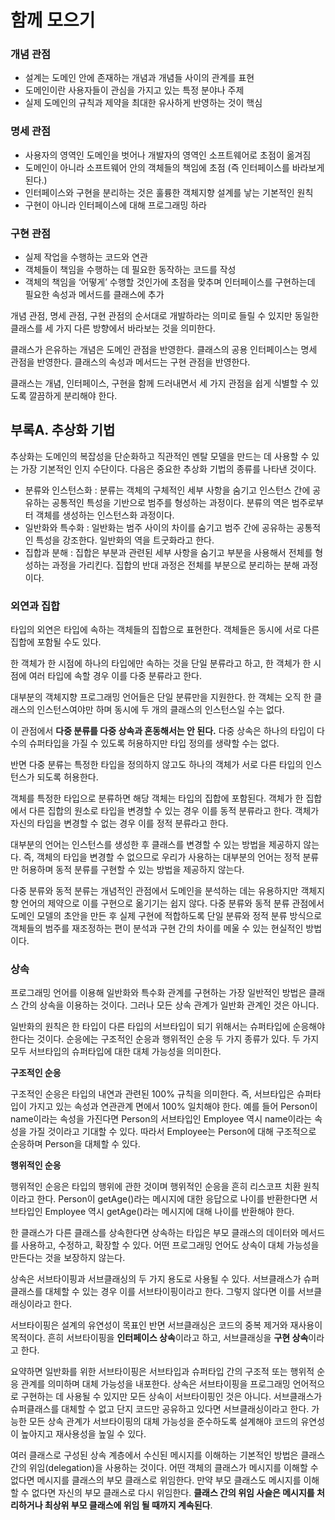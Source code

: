 

# 함께 모으기

### 개념 관점

- 설계는 도메인 안에 존재하는 개념과 개념들 사이의 관계를 표현
- 도메인이란 사용자들이 관심을 가지고 있는 특정 분야나 주제
- 실제 도메인의 규칙과 제약을 최대한 유사하게 반영하는 것이 핵심

### 명세 관점

- 사용자의 영역인 도메인을 벗어나 개발자의 영역인 소프트웨어로 초점이 옮겨짐
- 도메인이 아니라 소프트웨어 안의 객체들의 책임에 초점 (즉 인터페이스를 바라보게 된다.)
- 인터페이스와 구현을 분리하는 것은 훌륭한 객체지향 설계를 낳는 기본적인 원칙
- 구현이 아니라 인터페이스에 대해 프로그래밍 하라

### 구현 관점

- 실제 작업을 수행하는 코드와 연관
- 객체들이 책임을 수행하는 데 필요한 동작하는 코드를 작성
- 객체의 책임을 ‘어떻게’ 수행할 것인가에 초점을 맞추며 인터페이스를 구현하는데 필요한 속성과 메서드를 클래스에 추가

개념 관점, 명세 관점, 구현 관점의 순서대로 개발하라는 의미로 들릴 수 있지만 동일한 클래스를 세 가지 다른 방향에서 바라보는 것을 의미한다.

클래스가 은유하는 개념은 도메인 관점을 반영한다. 클래스의 공용 인터페이스는 명세 관점을 반영한다. 클래스의 속성과 메서드는 구현 관점을 반영한다.

클래스는  개념, 인터페이스, 구현을 함께 드러내면서 세 가지 관점을 쉽게 식별할 수 있도록 깔끔하게 분리해야 한다.

## 부록A. 추상화 기법

추상화는 도메인의 복잡성을 단순화하고 직관적인 멘탈 모델을 만드는 데 사용할 수 있는 가장 기본적인 인지 수단이다. 다음은 중요한 추상화 기법의 종류를 나타낸 것이다.

- 분류와 인스턴스화 : 분류는 객체의 구체적인 세부 사항을 숨기고 인스턴스 간에 공유하는 공통적인 특성을 기반으로 범주를 형성하는 과정이다. 분류의 역은 범주로부터 객체를 생성하는 인스턴스화 과정이다.
- 일반화와 특수화 : 일반화는 범주 사이의 차이를 숨기고 범주 간에 공유하는 공통적인 특성을 강조한다. 일반화의 역을 트굿화라고 한다.
- 집합과 분해 : 집합은 부분과 관련된 세부 사항을 숨기고 부분을 사용해서 전체를 형성하는 과정을 가리킨다. 집합의 반대 과정은 전체를 부분으로 분리하는 분해 과정이다.

### 외연과 집합

타입의 외연은 타입에 속하는 객체들의 집합으로 표현한다. 객체들은 동시에 서로 다른 집합에 포함될 수도 있다.

한 객체가 한 시점에 하나의 타입에만 속하는 것을 단일 분류라고 하고, 한 객체가 한 시점에 여러 타입에 속할 경우 이를 다중 분류라고 한다.

대부분의 객체지향 프로그래밍 언어들은 단일 분류만을 지원한다. 한 객체는 오직 한 클래스의 인스턴스여야만 하며 동시에 두 개의 클래스의 인스턴스일 수는 없다.

이 관점에서 **다중 분류를 다중 상속과 혼동해서는 안 된다.** 다중 상속은 하나의 타입이 다수의 슈퍼타입을 가질 수 있도록 허용하지만 타입 정의를 생략할 수는 없다.

반면 다중 분류는 특정한 타입을 정의하지 않고도 하나의 객체가 서로 다른 타입의 인스턴스가 되도록 허용한다.

객체를 특정한 타입으로 분류하면 해당 객체는 타입의 집합에 포함된다. 객체가 한 집합에서 다른 집합의 원소로 타입을 변경할 수 있는 경우 이를 동적 분류라고 한다. 객체가 자신의 타입을 변경할 수 없는 경우 이를 정적 분류라고 한다.

대부분의 언어는 인스턴스를 생성한 후 클래스를 변경할 수 있는 방법을 제공하지 않는다. 즉, 객체의 타입을 변경할 수 없으므로 우리가 사용하는 대부분의 언어는 정적 분류만 허용하며 동적 분류를 구현할 수 있는 방법을 제공하지 않는다.

다중 분류와 동적 분류는 개념적인 관점에서 도메인을 분석하는 데는 유용하지만 객체지향 언어의 제약으로 이를 구현으로 옮기기는 쉽지 않다. 다중 분류와 동적 분류 관점에서 도메인 모델의 초안을 만든 후 실제 구현에 적합하도록 단일 분류와 정적 분류 방식으로 객체들의 범주를 재조정하는 편이 분석과 구현 간의 차이를 메울 수 있는 현실적인 방법이다.

### 상속

프로그래밍 언어를 이용해 일반화와 특수화 관계를 구현하는 가장 일반적인 방법은 클래스 간의 상속을 이용하는 것이다. 그러나 모든 상속 관계가 일반화 관계인 것은 아니다.

일반화의 원칙은 한 타입이 다른 타입의 서브타입이 되기 위해서는 슈퍼타입에 순응해야 한다는 것이다. 순응에는 구조적인 순응과 행위적인 순응 두 가지 종류가 있다. 두 가지 모두 서브타입의 슈퍼타입에 대한 대체 가능성을 의미한다. 

**구조적인 순응**

구조적인 순응은 타입의 내연과 관련된 100% 규칙을 의미한다. 즉, 서브타입은 슈퍼타입이 가지고 있는 속성과 연관관계 면에서 100% 일치해야 한다. 예를 들어 Person이 name이라는 속성을 가진다면 Person의 서브타입인 Employee 역시 name이라는 속성을 가질 것이라고 기대할 수 있다. 따라서 Employee는 Person에 대해 구조적으로 순응하며 Person을 대체할 수 있다.

**행위적인 순응**

행위적인 순응은 타입의 행위에 관한 것이며 행위적인 순응을 흔히 리스코프 치환 원칙이라고 한다. Person이 getAge()라는 메시지에 대한 응답으로 나이를 반환한다면 서브타입인 Employee 역시 getAge()라는 메시지에 대해 나이를 반환해야 한다. 

한 클래스가 다른 클래스를 상속한다면 상속하는 타입은 부모 클래스의 데이터와 메서드를 사용하고, 수정하고, 확장할 수 있다. 어떤 프로그래밍 언어도 상속이 대체 가능성을 만든다는 것을 보장하지 않는다.

상속은 서브타이핑과 서브클래싱의 두 가지 용도로 사용될 수 있다. 서브클래스가 슈퍼클래스를 대체할 수 있는 경우 이를 서브타이핑이라고 한다. 그렇지 않다면 이를 서브클래싱이라고 한다. 

서브타이핑은 설계의 유연성이 목표인 반면 서브클래싱은 코드의 중복 제거와 재사용이 목적이다. 흔히 서브타이핑을 **인터페이스 상속**이라고 하고, 서브클래싱을 **구현 상속**이라고 한다.

요약하면 일반화를 위한 서브타이핑은 서브타입과 슈퍼타입 간의 구조적 또는 행위적 순응 관계를 의미하며 대체 가능성을 내포한다. 상속은 서브타이핑을 프로그래밍 언어적으로 구현하는 데 사용될 수 있지만 모든 상속이 서브타이핑인 것은 아니다. 서브클래스가 슈퍼클래스를 대체할 수 없고 단지 코드만 공유하고 있다면 서브클래싱이라고 한다. 가능한 모든 상속 관계가 서브타이핑의 대체 가능성을 준수하도록 설계해야 코드의 유연성이 높아지고 재사용성을 높일 수 있다.

여러 클래스로 구성된 상속 계층에서 수신된 메시지를 이해하는 기본적인 방법은 클래스 간의 위임(delegation)을 사용하는 것이다. 어떤 객체의 클래스가 메시지를 이해할 수 없다면 메시지를 클래스의 부모 클래스로 위임한다. 만약 부모 클래스도 메시지를 이해할 수 없다면 자신의 부모 클래스로 다시 위임한다. **클래스 간의 위임 사슬은 메시지를 처리하거나 최상위 부모 클래스에 위임 될 때까지 계속된다**.